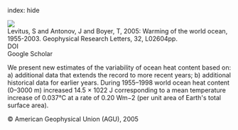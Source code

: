 index: hide

<div class="Citation">
    <div class="Citation-thumb CitationThumb-linked"  data-href="https://doi.org/10.1029/2004gl021592">
      <img src="https://static.claimspace.cloud/climate-study-static/refs/thumbs/12/Levitus_et_al_2005-thumb.png" />
    </div>

  <div class="Citation-body">
    <div class="Citation-text">Levitus, S and Antonov, J and Boyer, T, 2005: Warming of the world ocean, 1955-2003. <span class="Article-journal">Geophysical Research Letters, </span><span class="Article-volume">32, </span>L02604pp.</div>
    <div class="Citation-links">
      <div class="CitationLink" data-href="https://doi.org/10.1029/2004gl021592">
        <div class="CitationLink-icon CitationLink-Doi"></div>
        <div class="CitationLink-text">DOI</div>
      </div>
      <div class="CitationLink" data-href="https://scholar.google.com/scholar?q=10.1029/2004gl021592">
        <div class="CitationLink-icon CitationLink-Scholar"></div>
        <div class="CitationLink-text">Google Scholar</div>
      </div>
    </div>
  </div>
</div>

We present new estimates of the variability of ocean heat content based on: a) additional data that extends the record to more recent years; b) additional historical data for earlier years. During 1955–1998 world ocean heat content (0–3000 m) increased 14.5 × 1022 J corresponding to a mean temperature increase of 0.037°C at a rate of 0.20 Wm−2 (per unit area of Earth's total surface area).

<div class="Citation-copy">
&copy; American Geophysical Union (AGU), 2005
</div>